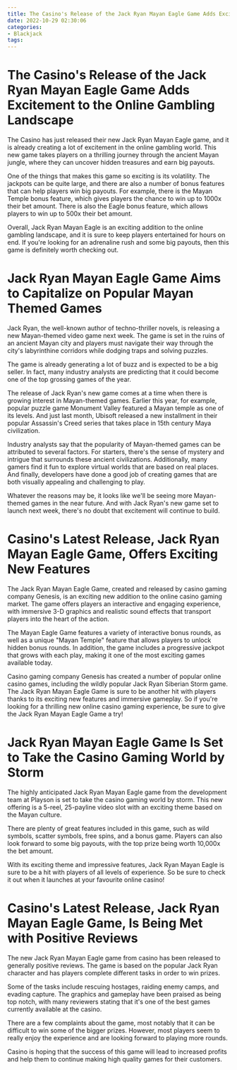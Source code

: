 ```yaml
---
title: The Casino's Release of the Jack Ryan Mayan Eagle Game Adds Excitement to the Online Gambling Landscape 
date: 2022-10-29 02:30:06
categories:
- Blackjack
tags:
---
```



#  The Casino's Release of the Jack Ryan Mayan Eagle Game Adds Excitement to the Online Gambling Landscape 

The Casino has just released their new Jack Ryan Mayan Eagle game, and it is already creating a lot of excitement in the online gambling world. This new game takes players on a thrilling journey through the ancient Mayan jungle, where they can uncover hidden treasures and earn big payouts.

One of the things that makes this game so exciting is its volatility. The jackpots can be quite large, and there are also a number of bonus features that can help players win big payouts. For example, there is the Mayan Temple bonus feature, which gives players the chance to win up to 1000x their bet amount. There is also the Eagle bonus feature, which allows players to win up to 500x their bet amount.

Overall, Jack Ryan Mayan Eagle is an exciting addition to the online gambling landscape, and it is sure to keep players entertained for hours on end. If you're looking for an adrenaline rush and some big payouts, then this game is definitely worth checking out.

#  Jack Ryan Mayan Eagle Game Aims to Capitalize on Popular Mayan Themed Games 

Jack Ryan, the well-known author of techno-thriller novels, is releasing a new Mayan-themed video game next week. The game is set in the ruins of an ancient Mayan city and players must navigate their way through the city's labyrinthine corridors while dodging traps and solving puzzles.

The game is already generating a lot of buzz and is expected to be a big seller. In fact, many industry analysts are predicting that it could become one of the top grossing games of the year.

The release of Jack Ryan's new game comes at a time when there is growing interest in Mayan-themed games. Earlier this year, for example, popular puzzle game Monument Valley featured a Mayan temple as one of its levels. And just last month, Ubisoft released a new installment in their popular Assassin's Creed series that takes place in 15th century Maya civilization.

Industry analysts say that the popularity of Mayan-themed games can be attributed to several factors. For starters, there's the sense of mystery and intrigue that surrounds these ancient civilizations. Additionally, many gamers find it fun to explore virtual worlds that are based on real places. And finally, developers have done a good job of creating games that are both visually appealing and challenging to play.

Whatever the reasons may be, it looks like we'll be seeing more Mayan-themed games in the near future. And with Jack Ryan's new game set to launch next week, there's no doubt that excitement will continue to build.

#  Casino's Latest Release, Jack Ryan Mayan Eagle Game, Offers Exciting New Features 

The Jack Ryan Mayan Eagle Game, created and released by casino gaming company Genesis, is an exciting new addition to the online casino gaming market. The game offers players an interactive and engaging experience, with immersive 3-D graphics and realistic sound effects that transport players into the heart of the action.

The Mayan Eagle Game features a variety of interactive bonus rounds, as well as a unique "Mayan Temple" feature that allows players to unlock hidden bonus rounds. In addition, the game includes a progressive jackpot that grows with each play, making it one of the most exciting games available today.

Casino gaming company Genesis has created a number of popular online casino games, including the wildly popular Jack Ryan Siberian Storm game. The Jack Ryan Mayan Eagle Game is sure to be another hit with players thanks to its exciting new features and immersive gameplay. So if you're looking for a thrilling new online casino gaming experience, be sure to give the Jack Ryan Mayan Eagle Game a try!

#  Jack Ryan Mayan Eagle Game Is Set to Take the Casino Gaming World by Storm 

The highly anticipated Jack Ryan Mayan Eagle game from the development team at Playson is set to take the casino gaming world by storm. This new offering is a 5-reel, 25-payline video slot with an exciting theme based on the Mayan culture.

There are plenty of great features included in this game, such as wild symbols, scatter symbols, free spins, and a bonus game. Players can also look forward to some big payouts, with the top prize being worth 10,000x the bet amount.

With its exciting theme and impressive features, Jack Ryan Mayan Eagle is sure to be a hit with players of all levels of experience. So be sure to check it out when it launches at your favourite online casino!

#  Casino's Latest Release, Jack Ryan Mayan Eagle Game, Is Being Met with Positive Reviews

The new Jack Ryan Mayan Eagle game from casino has been released to generally positive reviews. The game is based on the popular Jack Ryan character and has players complete different tasks in order to win prizes.

Some of the tasks include rescuing hostages, raiding enemy camps, and evading capture. The graphics and gameplay have been praised as being top notch, with many reviewers stating that it's one of the best games currently available at the casino.

There are a few complaints about the game, most notably that it can be difficult to win some of the bigger prizes. However, most players seem to really enjoy the experience and are looking forward to playing more rounds.

Casino is hoping that the success of this game will lead to increased profits and help them to continue making high quality games for their customers.